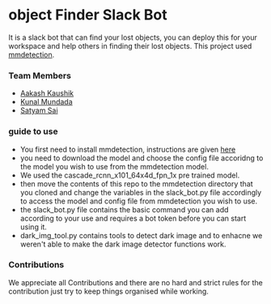 # object Finder Slack Bot
It is a slack bot that can find your lost objects, you can deploy this for your workspace and help others in finding their lost objects.
This project used [mmdetection](https://github.com/open-mmlab/mmdetection).
### Team Members
* [Aakash Kaushik](https://github.com/Aakash-kaushik)
* [Kunal Mundada](https://github.com/AlKun25)
* [Satyam Sai](https://github.com/Satyamsai)
### guide to use 
* You first need to install mmdetection, instructions are given [here](https://github.com/open-mmlab/mmdetection/blob/master/docs/INSTALL.md)
* you need to download the model and choose the config file accoridng to the model you wish to use from the mmdetection model.
* We used the cascade_rcnn_x101_64x4d_fpn_1x pre trained model.
* then move the contents of this repo to the mmdetection directory that you cloned and change the variables in the slack_bot.py file accordingly to access the model and config file from mmdetection you wish to use.
* the slack_bot.py file contains the basic command you can add according to your use and requires a bot token before you can start using it.
* dark_img_tool.py contains tools to detect dark image and to enhacne we weren't able to make the dark image detector functions work.
### Contributions
 We appreciate all Contributions and there are no hard and strict rules for the contribution just try to keep things organised while working.
